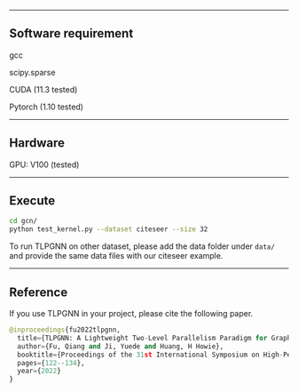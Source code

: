 
---
Software requirement
-----
gcc

scipy.sparse

CUDA (11.3 tested)

Pytorch (1.10 tested)

---
Hardware
------
GPU: V100 (tested)

----
Execute
------
```bash
cd gcn/
python test_kernel.py --dataset citeseer --size 32
```
To run TLPGNN on other dataset, please add the data folder under `data/` and provide the same data files with our citeseer example.

----
Reference
-------

If you use TLPGNN in your project, please cite the following paper.

```python
@inproceedings{fu2022tlpgnn,
  title={TLPGNN: A Lightweight Two-Level Parallelism Paradigm for Graph Neural Network Computation on GPU},
  author={Fu, Qiang and Ji, Yuede and Huang, H Howie},
  booktitle={Proceedings of the 31st International Symposium on High-Performance Parallel and Distributed Computing},
  pages={122--134},
  year={2022}
}
```